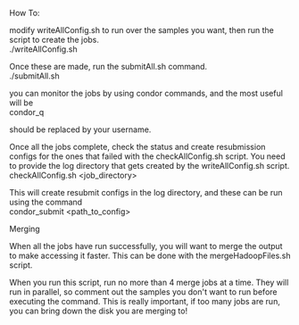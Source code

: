 How To:  

modify writeAllConfig.sh to run over the samples you want, then run the script to create the jobs.  
./writeAllConfig.sh  

Once these are made, run the submitAll.sh command.  
./submitAll.sh  

you can monitor the jobs by using condor commands, and the most useful will be  
condor_q <username>  

<username> should be replaced by your username.  

Once all the jobs complete, check the status and create resubmission configs for the ones that failed with the checkAllConfig.sh script. You need to provide the log directory that gets created by the writeAllConfig.sh script.  
checkAllConfig.sh <job_directory>  

This will create resubmit configs in the log directory, and these can be run using the command  
condor_submit <path_to_config>  


Merging  

When all the jobs have run successfully, you will want to merge the output to make accessing it faster. This can be done with the mergeHadoopFiles.sh script.  

When you run this script, run no more than 4 merge jobs at a time. They will run in parallel, so comment out the samples you don't want to run before executing the command. This is really important, if too many jobs are run, you can bring down the disk you are merging to!

